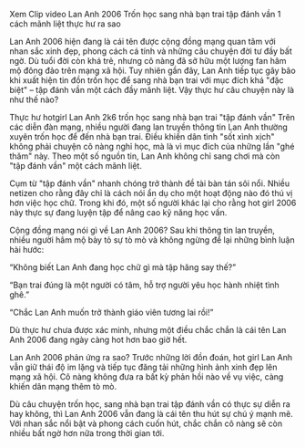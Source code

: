 Xem Clip video Lan Anh 2006 Trốn học sang nhà bạn trai tập đánh vần 1 cách mãnh liệt thực hư ra sao

Lan Anh 2006 hiện đang là cái tên được cộng đồng mạng quan tâm với nhan sắc xinh đẹp, phong cách cá tính và những câu chuyện đời tư đầy bất ngờ. Dù tuổi đời còn khá trẻ, nhưng cô nàng đã sở hữu một lượng fan hâm mộ đông đảo trên mạng xã hội. Tuy nhiên gần đây, Lan Anh tiếp tục gây bão khi xuất hiện tin đồn trốn học để sang nhà bạn trai với mục đích khá "đặc biệt" – tập đánh vần một cách đầy mãnh liệt. Vậy thực hư câu chuyện này là như thế nào?

Thực hư hotgirl Lan Anh 2k6 trốn học sang nhà bạn trai "tập đánh vần"
Trên các diễn đàn mạng, nhiều người đang lan truyền thông tin Lan Anh thường xuyên trốn học để đến nhà bạn trai. Điều khiến dân tình "sốt xình xịch" không phải chuyện cô nàng nghỉ học, mà là vì mục đích của những lần "ghé thăm" này. Theo một số nguồn tin, Lan Anh không chỉ sang chơi mà còn "tập đánh vần" một cách mãnh liệt.

Cụm từ "tập đánh vần" nhanh chóng trở thành đề tài bàn tán sôi nổi. Nhiều netizen cho rằng đây chỉ là cách nói ẩn dụ cho một hoạt động nào đó thú vị hơn việc học chữ. Trong khi đó, một số người khác lại cho rằng hot girl 2006 này thực sự đang luyện tập để nâng cao kỹ năng học vấn.

Cộng đồng mạng nói gì về Lan Anh 2006?
Sau khi thông tin lan truyền, nhiều người hâm mộ bày tỏ sự tò mò và không ngừng để lại những bình luận hài hước:

“Không biết Lan Anh đang học chữ gì mà tập hăng say thế?”

“Bạn trai đúng là một người có tâm, hỗ trợ người yêu học hành nhiệt tình ghê.”

“Chắc Lan Anh muốn trở thành giáo viên tương lai rồi!”


Dù thực hư chưa được xác minh, nhưng một điều chắc chắn là cái tên Lan Anh 2006 đang ngày càng hot hơn bao giờ hết.

Lan Anh 2006 phản ứng ra sao?
Trước những lời đồn đoán, hot girl Lan Anh vẫn giữ thái độ im lặng và tiếp tục đăng tải những hình ảnh xinh đẹp lên mạng xã hội. Cô nàng không đưa ra bất kỳ phản hồi nào về vụ việc, càng khiến dân mạng thêm tò mò.

Dù câu chuyện trốn học, sang nhà bạn trai tập đánh vần có thực sự diễn ra hay không, thì Lan Anh 2006 vẫn đang là cái tên thu hút sự chú ý mạnh mẽ. Với nhan sắc nổi bật và phong cách cuốn hút, chắc chắn cô nàng sẽ còn nhiều bất ngờ hơn nữa trong thời gian tới.
